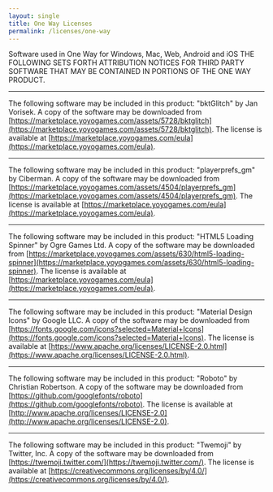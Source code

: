 ```yaml
---
layout: single
title: One Way Licenses
permalink: /licenses/one-way
---
```


Software used in One Way for Windows, Mac, Web, Android and iOS THE FOLLOWING SETS FORTH ATTRIBUTION NOTICES FOR THIRD PARTY SOFTWARE THAT MAY BE CONTAINED IN PORTIONS OF THE ONE WAY PRODUCT.

<hr />

The following software may be included in this product: "bktGlitch" by Jan Vorisek. A copy of the software may be downloaded from [https://marketplace.yoyogames.com/assets/5728/bktglitch](https://marketplace.yoyogames.com/assets/5728/bktglitch). The license is available at [https://marketplace.yoyogames.com/eula](https://marketplace.yoyogames.com/eula).

<hr />

The following software may be included in this product: "playerprefs_gm" by Ciberman. A copy of the software may be downloaded from [https://marketplace.yoyogames.com/assets/4504/playerprefs_gm](https://marketplace.yoyogames.com/assets/4504/playerprefs_gm). The license is available at [https://marketplace.yoyogames.com/eula](https://marketplace.yoyogames.com/eula).

<hr />

The following software may be included in this product: "HTML5 Loading Spinner" by Ogre Games Ltd. A copy of the software may be downloaded from [https://marketplace.yoyogames.com/assets/630/html5-loading-spinner](https://marketplace.yoyogames.com/assets/630/html5-loading-spinner). The license is available at [https://marketplace.yoyogames.com/eula](https://marketplace.yoyogames.com/eula).

<hr />

The following software may be included in this product: "Material Design Icons" by Google LLC. A copy of the software may be downloaded from [https://fonts.google.com/icons?selected=Material+Icons](https://fonts.google.com/icons?selected=Material+Icons). The license is available at [https://www.apache.org/licenses/LICENSE-2.0.html](https://www.apache.org/licenses/LICENSE-2.0.html).

<hr />

The following software may be included in this product: "Roboto" by Christian Robertson. A copy of the software may be downloaded from [https://github.com/googlefonts/roboto](https://github.com/googlefonts/roboto). The license is available at [http://www.apache.org/licenses/LICENSE-2.0](http://www.apache.org/licenses/LICENSE-2.0).

<hr />

The following software may be included in this product: "Twemoji" by Twitter, Inc. A copy of the software may be downloaded from [https://twemoji.twitter.com/](https://twemoji.twitter.com/). The license is available at [https://creativecommons.org/licenses/by/4.0/](https://creativecommons.org/licenses/by/4.0/).